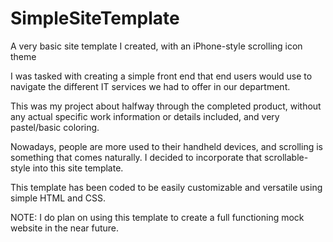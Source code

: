 # SimpleSiteTemplate
A very basic site template I created, with an iPhone-style scrolling icon theme

I was tasked with creating a simple front end that end users would use to navigate the different IT services we had to offer in our department.

This was my project about halfway through the completed product, without any actual specific work information or details included, and very pastel/basic coloring. 

Nowadays, people are more used to their handheld devices, and scrolling is something that comes naturally. I decided to incorporate that scrollable-style into this site template. 

This template has been coded to be easily customizable and versatile using simple HTML and CSS. 


NOTE: I do plan on using this template to create a full functioning mock website in the near future. 
